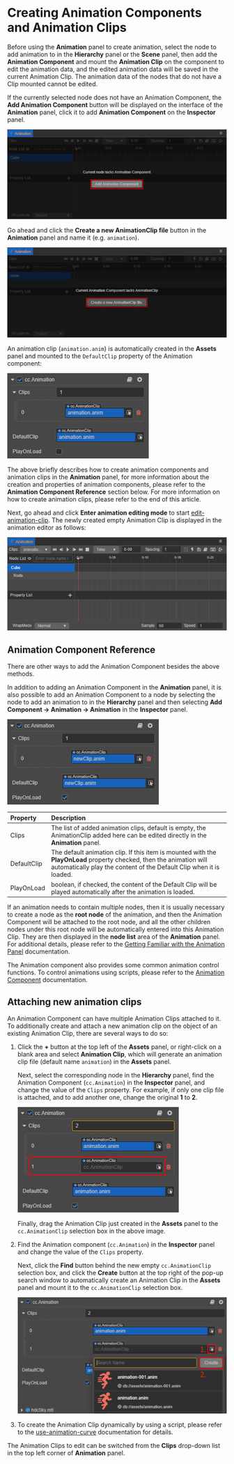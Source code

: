 # Creating Animation Components and Animation Clips

Before using the **Animation** panel to create animation, select the node to add animation to in the **Hierarchy** panel or the **Scene** panel, then add the **Animation Component** and mount the **Animation Clip** on the component to edit the animation data, and the edited animation data will be saved in the current Animation Clip. The animation data of the nodes that do not have a Clip mounted cannot be edited.

If the currently selected node does not have an Animation Component, the **Add Animation Component** button will be displayed on the interface of the **Animation** panel, click it to add **Animation Component** on the **Inspector** panel.

![add component](./animation-create/add-component.png)

Go ahead and click the **Create a new AnimationClip file** button in the **Animation** panel and name it (e.g. `animation`).

![add clip](./animation-create/add-clip.png)

An animation clip (`animation.anim`) is automatically created in the **Assets** panel and mounted to the `DefaultClip` property of the Animation component:

![mount clip](./animation-create/mount-clip.png)

The above briefly describes how to create animation components and animation clips in the **Animation** panel, for more information about the creation and properties of animation components, please refer to the **Animation Component Reference** section below. For more information on how to create animation clips, please refer to the end of this article.

Next, go ahead and click **Enter animation editing mode** to start [edit-animation-clip](edit-animation-clip.md). The newly created empty Animation Clip is displayed in the animation editor as follows:

![empty clip](./animation-create/empty-clip.png)

## Animation Component Reference

There are other ways to add the Animation Component besides the above methods.

In addition to adding an Animation Component in the **Animation** panel, it is also possible to add an Animation Component to a node by selecting the node to add an animation to in the **Hierarchy** panel and then selecting **Add Component -> Animation -> Animation** in the **Inspector** panel.

![animation component](./animation-create/animation-component.png)

| Property | Description |
| :-- | :------ |
| Clips | The list of added animation clips, default is empty, the AnimationClip added here can be edited directly in the **Animation** panel. |
| DefaultClip | The default animation clip. If this item is mounted with the **PlayOnLoad** property checked, then the animation will automatically play the content of the Default Clip when it is loaded.
| PlayOnLoad | boolean, if checked, the content of the Default Clip will be played automatically after the animation is loaded.

If an animation needs to contain multiple nodes, then it is usually necessary to create a node as the **root node** of the animation, and then the Animation Component will be attached to the root node, and all the other children nodes under this root node will be automatically entered into this Animation Clip. They are then displayed in the **node list** area of the **Animation** panel. For additional details, please refer to the [Getting Familiar with the Animation Panel](animation-editor.md) documentation.

The Animation component also provides some common animation control functions. To control animations using scripts, please refer to the [Animation Component](animation-component.md) documentation.

## Attaching new animation clips

An Animation Component can have multiple Animation Clips attached to it. To additionally create and attach a new animation clip on the object of an existing Animation Clip, there are several ways to do so:

1. Click the **+** button at the top left of the **Assets** panel, or right-click on a blank area and select **Animation Clip**, which will generate an animation clip file (default name `animation`) in the **Assets** panel.

    Next, select the corresponding node in the **Hierarchy** panel, find the Animation Component (`cc.Animation`) in the **Inspector** panel, and change the value of the `Clips` property. For example, if only one clip file is attached, and to add another one, change the original **1** to **2**.

    ![add-clip](./animation-create/add-new-clip.png)

    Finally, drag the Animation Clip just created in the **Assets** panel to the `cc.AnimationClip` selection box in the above image.

2. Find the Animation component (`cc.Animation`) in the **Inspector** panel and change the value of the `Clips` property.

    Next, click the **Find** button behind the new empty `cc.AnimationClip` selection box, and click the **Create** button at the top right of the pop-up search window to automatically create an Animation Clip in the **Assets** panel and mount it to the `cc.AnimationClip` selection box.

    ![add-clip](./animation-create/add-new-clip2.png)

3. To create the Animation Clip dynamically by using a script, please refer to the [use-animation-curve](use-animation-curve.md) documentation for details.

The Animation Clips to edit can be switched from the **Clips** drop-down list in the top left corner of **Animation** panel.
